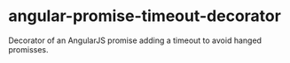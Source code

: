 # angular-promise-timeout-decorator
Decorator of an AngularJS promise adding a timeout to avoid hanged promisses.
